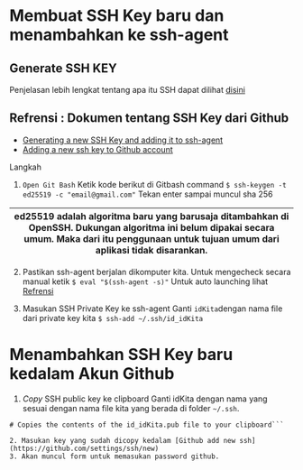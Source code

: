 # Membuat SSH Key baru dan menambahkan ke ssh-agent

## Generate SSH KEY
Penjelasan lebih lengkat tentang apa itu SSH dapat dilihat [disini](https://www.ssh.com/academy/ssh/keygen#what-is-ssh-keygen?)


## Refrensi : Dokumen tentang SSH Key dari Github 
* [Generating a new SSH Key and adding it to ssh-agent](https://docs.github.com/en/github/authenticating-to-github/connecting-to-github-with-ssh/generating-a-new-ssh-key-and-adding-it-to-the-ssh-agent)
* [Adding a new ssh key to Github account](https://docs.github.com/en/github/authenticating-to-github/connecting-to-github-with-ssh/adding-a-new-ssh-key-to-your-github-account)


Langkah 
1. `Open Git Bash`
Ketik kode berikut di Gitbash command ```$ ssh-keygen -t ed25519 -c "email@gmail.com"```
Tekan enter sampai muncul sha 256

| ed25519 adalah algoritma baru yang barusaja ditambahkan di OpenSSH. Dukungan algoritma ini belum dipakai secara umum. Maka dari itu penggunaan untuk tujuan umum dari aplikasi tidak disarankan.
|-----------|

2. Pastikan ssh-agent berjalan dikomputer kita.
Untuk mengecheck secara manual ketik ```$ eval "$(ssh-agent -s)"```
Untuk auto launching lihat [Refrensi](https://docs.github.com/en/github/authenticating-to-github/connecting-to-github-with-ssh/working-with-ssh-key-passphrases)

3. Masukan SSH Private Key ke ssh-agent
Ganti `idKita`dengan nama file dari private key kita
```$ ssh-add ~/.ssh/id_idKita```

# Menambahkan SSH Key baru kedalam Akun Github
1. *Copy* SSH public key ke clipboard
Ganti idKita dengan nama yang sesuai dengan nama file kita yang berada di folder `~/.ssh`.
```$ clip < ~/.ssh/id_idKita.pub
# Copies the contents of the id_idKita.pub file to your clipboard```

2. Masukan key yang sudah dicopy kedalam [Github add new ssh](https://github.com/settings/ssh/new)
3. Akan muncul form untuk memasukan password github.
